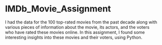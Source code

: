 # IMDb_Movie_Assignment

I had the data for the 100 top-rated movies from the past decade along with various pieces of information about the movie, its actors, and the voters who have rated these movies online. In this assignment, I found some interesting insights into these movies and their voters, using Python.
